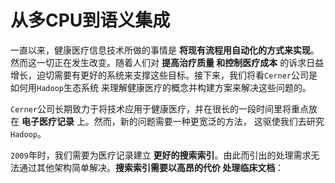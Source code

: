 从多CPU到语义集成
=============================================================================
一直以来，健康医疗信息技术所做的事情是 **将现有流程用自动化的方式来实现**。然而这一切正在发生改变。随着人们对 **提高治疗质量
和控制医疗成本** 的诉求日益增长，迫切需要有更好的系统来支撑这些目标。接下来，我们将看`Cerner`公司是如何用`Hadoop`生态系统
来理解健康医疗的概念并构建方案来解决这些问题的。

`Cerner`公司长期致力于将技术应用于健康医疗，并在很长的一段时间里将重点放在 **电子医疗记录** 上。然而，新的问题需要一种更宽泛的方法，
这驱使我们去研究`Hadoop`。

`2009`年时，我们需要为医疗记录建立 **更好的搜索索引**。由此而引出的处理需求无法通过其他架构简单解决。**搜索索引需要以高昂的代价
处理临床文档**：
